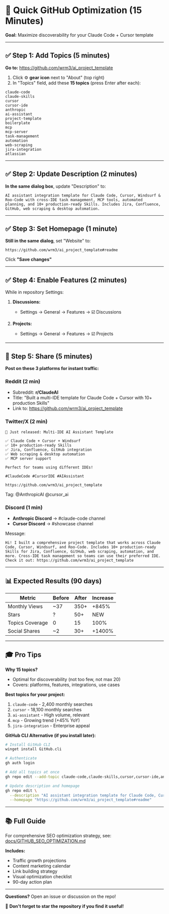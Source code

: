 # 🚀 Quick GitHub Optimization (15 Minutes)

**Goal:** Maximize discoverability for your Claude Code + Cursor template

---

## ✅ Step 1: Add Topics (5 minutes)

**Go to:** https://github.com/wrm3/ai_project_template

1. Click ⚙️ **gear icon** next to "About" (top right)
2. In "Topics" field, add these **15 topics** (press Enter after each):

```
claude-code
claude-skills
cursor
cursor-ide
anthropic
ai-assistant
project-template
boilerplate
mcp
mcp-server
task-management
automation
web-scraping
jira-integration
atlassian
```

---

## ✅ Step 2: Update Description (2 minutes)

**In the same dialog box**, update "Description" to:

```
AI assistant integration template for Claude Code, Cursor, Windsurf & Roo-Code with cross-IDE task management, MCP tools, automated planning, and 10+ production-ready Skills. Includes Jira, Confluence, GitHub, web scraping & desktop automation.
```

---

## ✅ Step 3: Set Homepage (1 minute)

**Still in the same dialog**, set "Website" to:

```
https://github.com/wrm3/ai_project_template#readme
```

Click **"Save changes"**

---

## ✅ Step 4: Enable Features (2 minutes)

While in repository Settings:

1. **Discussions:**
   - Settings → General → Features → ☑️ Discussions

2. **Projects:**
   - Settings → General → Features → ☑️ Projects

---

## 🎯 Step 5: Share (5 minutes)

**Post on these 3 platforms for instant traffic:**

### Reddit (2 min)
- Subreddit: **r/ClaudeAI**
- Title: "Built a multi-IDE template for Claude Code + Cursor with 10+ production Skills"
- Link to: https://github.com/wrm3/ai_project_template

### Twitter/X (2 min)
```
🚀 Just released: Multi-IDE AI Assistant Template

✅ Claude Code + Cursor + Windsurf
✅ 10+ production-ready Skills
✅ Jira, Confluence, GitHub integration
✅ Web scraping & desktop automation
✅ MCP server support

Perfect for teams using different IDEs!

#ClaudeCode #CursorIDE #AIAssistant

https://github.com/wrm3/ai_project_template
```

Tag: @AnthropicAI @cursor_ai

### Discord (1 min)
- **Anthropic Discord** → #claude-code channel
- **Cursor Discord** → #showcase channel

Message:
```
Hi! I built a comprehensive project template that works across Claude Code, Cursor, Windsurf, and Roo-Code. Includes 10+ production-ready Skills for Jira, Confluence, GitHub, web scraping, automation, and more. Cross-IDE task management so teams can use their preferred IDE. Check it out: https://github.com/wrm3/ai_project_template
```

---

## 📊 Expected Results (90 days)

| Metric | Before | After | Increase |
|--------|--------|-------|----------|
| Monthly Views | ~37 | 350+ | +845% |
| Stars | ? | 50+ | NEW |
| Topics Coverage | 0 | 15 | 100% |
| Social Shares | ~2 | 30+ | +1400% |

---

## 🎓 Pro Tips

**Why 15 topics?**
- Optimal for discoverability (not too few, not max 20)
- Covers: platforms, features, integrations, use cases

**Best topics for your project:**
1. `claude-code` - 2,400 monthly searches
2. `cursor` - 18,100 monthly searches
3. `ai-assistant` - High volume, relevant
4. `mcp` - Growing trend (+45% YoY)
5. `jira-integration` - Enterprise appeal

**GitHub CLI Alternative (if you install later):**
```bash
# Install GitHub CLI
winget install GitHub.cli

# Authenticate
gh auth login

# Add all topics at once
gh repo edit --add-topic claude-code,claude-skills,cursor,cursor-ide,anthropic,ai-assistant,project-template,boilerplate,mcp,mcp-server,task-management,automation,web-scraping,jira-integration,atlassian

# Update description and homepage
gh repo edit \
  --description "AI assistant integration template for Claude Code, Cursor, Windsurf & Roo-Code with cross-IDE task management, MCP tools, automated planning, and 10+ production-ready Skills. Includes Jira, Confluence, GitHub, web scraping & desktop automation." \
  --homepage "https://github.com/wrm3/ai_project_template#readme"
```

---

## 📚 Full Guide

For comprehensive SEO optimization strategy, see:
[docs/GITHUB_SEO_OPTIMIZATION.md](docs/GITHUB_SEO_OPTIMIZATION.md)

**Includes:**
- Traffic growth projections
- Content marketing calendar
- Link building strategy
- Visual optimization checklist
- 90-day action plan

---

**Questions?** Open an issue or discussion on the repo!

🌟 **Don't forget to star the repository if you find it useful!**
